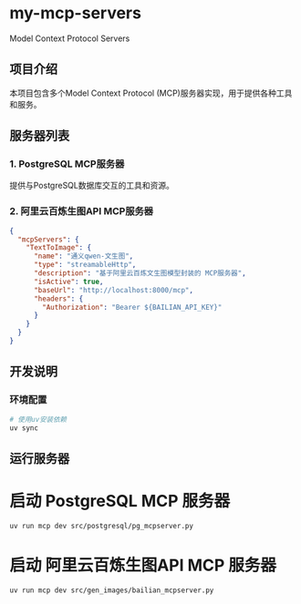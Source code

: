 # my-mcp-servers
Model Context Protocol Servers

## 项目介绍

本项目包含多个Model Context Protocol (MCP)服务器实现，用于提供各种工具和服务。

## 服务器列表

### 1. PostgreSQL MCP服务器
提供与PostgreSQL数据库交互的工具和资源。

### 2. 阿里云百炼生图API MCP服务器
```json
{
  "mcpServers": {
    "TextToImage": {
      "name": "通义qwen-文生图",
      "type": "streamableHttp",
      "description": "基于阿里云百炼文生图模型封装的 MCP服务器",
      "isActive": true,
      "baseUrl": "http://localhost:8000/mcp",
      "headers": {
        "Authorization": "Bearer ${BAILIAN_API_KEY}"
      }
    }
  }
}
```

## 开发说明

### 环境配置
```bash
# 使用uv安装依赖
uv sync
```

## 运行服务器
# 启动 PostgreSQL MCP 服务器
```bash
uv run mcp dev src/postgresql/pg_mcpserver.py
```
# 启动 阿里云百炼生图API MCP 服务器
```bash
uv run mcp dev src/gen_images/bailian_mcpserver.py
```
